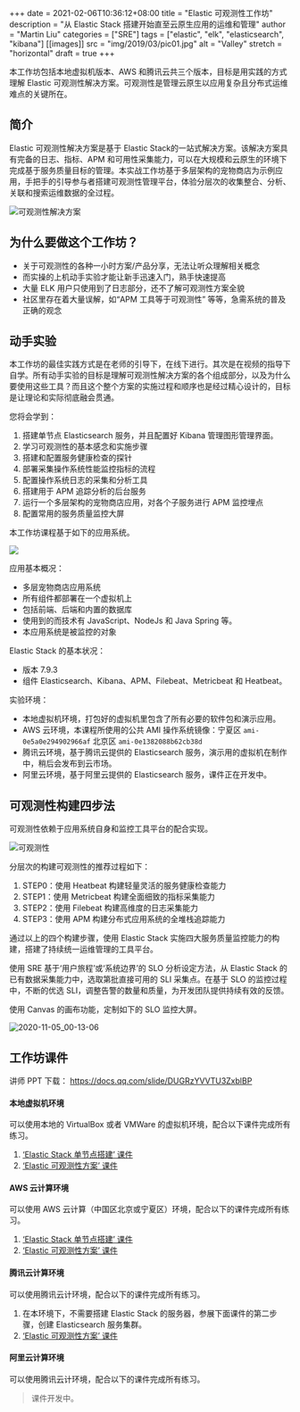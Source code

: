 +++
date = 2021-02-06T10:36:12+08:00
title = "Elastic 可观测性工作坊"
description = "从 Elastic Stack 搭建开始直至云原生应用的运维和管理"
author = "Martin Liu"
categories = ["SRE"]
tags = ["elastic", "elk", "elasticsearch", "kibana"]
[[images]]
  src = "img/2019/03/pic01.jpg"
  alt = "Valley"
  stretch = "horizontal"
draft = true
+++

本工作坊包括本地虚拟机版本、AWS 和腾讯云共三个版本，目标是用实践的方式理解 Elastic 可观测性解决方案。可观测性是管理云原生以应用复杂且分布式运维难点的关键所在。

<!--more-->


## 简介

Elastic 可观测性解决方案是基于 Elastic Stack的一站式解决方案。该解决方案具有完备的日志、指标、APM 和可用性采集能力，可以在大规模和云原生的环境下完成基于服务质量目标的管理。本实战工作坊基于多层架构的宠物商店为示例应用，手把手的引导参与者搭建可观测性管理平台，体验分层次的收集整合、分析、关联和搜索运维数据的全过程。

![可观测性解决方案](/images/elastic-obv-solution.png)


## 为什么要做这个工作坊？

* 关于可观测性的各种一小时方案/产品分享，无法让听众理解相关概念
* 而实操的上机动手实验才能让新手迅速入门，熟手快速提高
* 大量 ELK 用户只使用到了日志部分，还不了解可观测性方案全貌
* 社区里存在着大量误解，如“APM 工具等于可观测性” 等等，急需系统的普及正确的观念



## 动手实验

本工作坊的最佳实践方式是在老师的引导下，在线下进行。其次是在视频的指导下自学。所有动手实验的目标是理解可观测性解决方案的各个组成部分，以及为什么要使用这些工具？而且这个整个方案的实施过程和顺序也是经过精心设计的，目标是让理论和实际彻底融会贯通。

您将会学到：

1. 搭建单节点 Elasticsearch 服务，并且配置好 Kibana 管理图形管理界面。
2. 学习可观测性的基本感念和实施步骤
3. 搭建和配置服务健康检查的探针
4. 部署采集操作系统性能监控指标的流程
5. 配置操作系统日志的采集和分析工具
6. 搭建用于 APM 追踪分析的后台服务
7. 运行一个多层架构的宠物商店应用，对各个子服务进行 APM 监控埋点
8. 配置常用的服务质量监控大屏

本工作坊课程基于如下的应用系统。

![](/images/16042852442364.png)

应用基本概况：

* 多层宠物商店应用系统
* 所有组件都部署在一个虚拟机上
* 包括前端、后端和内置的数据库
* 使用到的而技术有 JavaScript、NodeJs 和 Java Spring 等。
* 本应用系统是被监控的对象


Elastic Stack 的基本状况：

* 版本 7.9.3
* 组件 Elasticsearch、Kibana、APM、Filebeat、Metricbeat 和 Heatbeat。

实验环境：

* 本地虚拟机环境，打包好的虚拟机里包含了所有必要的软件包和演示应用。
* AWS 云环境，本课程所使用的公共 AMI 操作系统镜像：宁夏区 `ami-0e5a0e294902966af` 北京区 `ami-0e1382088b62cb38d`
* 腾讯云环境，基于腾讯云提供的 Elasticsearch 服务，演示用的虚拟机在制作中，稍后会发布到云市场。
* 阿里云环境，基于阿里云提供的 Elasticsearch 服务，课件正在开发中。


## 可观测性构建四步法

可观测性依赖于应用系统自身和监控工具平台的配合实现。

![可观测性](/images/e2e85893b5dd8014.jpeg)

分层次的构建可观测性的推荐过程如下：

1. STEP0：使用 Heatbeat 构建轻量灵活的服务健康检查能力
2. STEP1：使用 Metricbeat 构建全面细致的指标采集能力
3. STEP2：使用 Filebeat 构建高维度的日志采集能力
4. STEP3：使用 APM 构建分布式应用系统的全堆栈追踪能力


通过以上的四个构建步骤，使用 Elastic Stack 实施四大服务质量监控能力的构建，搭建了持续统一运维管理的工具平台。

使用 SRE 基于‘用户旅程’或‘系统边界’的 SLO 分析设定方法，从 Elastic Stack 的已有数据采集能力中，选取第批直接可用的 SLI 采集点。在基于 SLO 的监控过程中，不断的优选 SLI，调整告警的数量和质量，为开发团队提供持续有效的反馈。

使用 Canvas 的画布功能，定制如下的 SLO 监控大屏。

![2020-11-05_00-13-06](/images/2020-11-05_00-13-06.jpeg)

## 工作坊课件

讲师 PPT 下载： https://docs.qq.com/slide/DUGRzYVVTU3ZxblBP


#### 本地虚拟机环境

可以使用本地的 VirtualBox 或者 VMWare 的虚拟机环境，配合以下课件完成所有练习。

1. [‘Elastic Stack 单节点搭建’ 课件](https://elk-workshop.github.io/codelabs/one-nodes-es-server/#0)
2. [‘Elastic 可观测性方案’ 课件](https://elk-workshop.github.io/codelabs/elastic-observability-foundation/#0)


#### AWS 云计算环境

可以使用 AWS 云计算（中国区北京或宁夏区）环境，配合以下的课件完成所有练习。

1. [‘Elastic Stack 单节点搭建’ 课件](https://elk-workshop.github.io/codelabs/one-nodes-es-server/#0)
2. [‘Elastic 可观测性方案’ 课件](https://elk-workshop.github.io/codelabs/elastic-observability-foundation/#0)


#### 腾讯云计算环境

可以使用腾讯云计环境，配合以下的课件完成所有练习。

1. 在本环境下，不需要搭建 Elastic Stack 的服务器，参展下面课件的第二步骤，创建 Elasticsearch 服务集群。
2. [‘Elastic 可观测性方案’ 课件](https://elk-workshop.github.io/codelabs/elastic-observability-foundation-qq/#0)

#### 阿里云计算环境

可以使用腾讯云计环境，配合以下的课件完成所有练习。
> 课件开发中。


